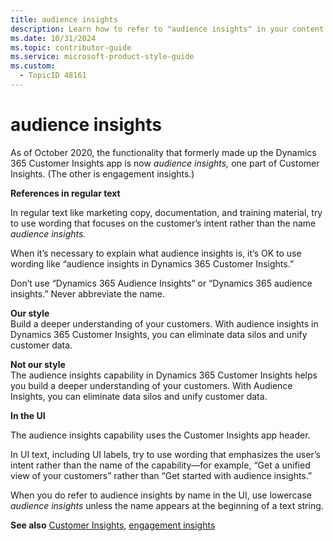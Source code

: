 ```yaml
---
title: audience insights
description: Learn how to refer to "audience insights" in your content.
ms.date: 10/31/2024
ms.topic: contributor-guide
ms.service: microsoft-product-style-guide
ms.custom:
  - TopicID 48161
---
```



# audience insights

As of October 2020, the functionality that formerly made up the Dynamics 365 Customer Insights app is now *audience insights,* one part of Customer Insights. (The other is engagement insights.)

**References in regular text**  

In regular text like marketing copy, documentation, and training material, try to use wording that focuses on the customer’s intent rather than the name *audience insights.*  

When it’s necessary to explain what audience insights is, it’s OK to use wording like “audience insights in Dynamics 365 Customer Insights.”

Don’t use “Dynamics 365 Audience Insights” or “Dynamics 365 audience insights.” Never abbreviate the name.

**Our style**  
Build a deeper understanding of your customers. With audience insights in Dynamics 365 Customer Insights, you can eliminate data silos and unify customer data.

**Not our style**  
The audience insights capability in Dynamics 365 Customer Insights helps you build a deeper understanding of your customers. With Audience Insights, you can eliminate data silos and unify customer data.

**In the UI**

The audience insights capability uses the Customer Insights app header.

In UI text, including UI labels, try to use wording that emphasizes the user’s intent rather than the name of the capability—for example, “Get a unified view of your customers” rather than “Get started with audience insights.”  

When you do refer to audience insights by name in the UI, use lowercase *audience insights* unless the name appears at the beginning of a text string.

**See also** [Customer Insights](~/a_z_names_terms/c/customer-insights.md), [engagement insights](~\a_z_names_terms\e\engagement-insights.md)  

  